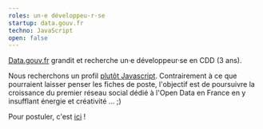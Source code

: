 ```yaml
---
roles: un·e développeu·r·se
startup: data.gouv.fr
techno: JavaScript
open: false
---
```


[Data.gouv.fr](http://data.gouv.fr) grandit et recherche un·e développeur·se en CDD (3 ans).

<!--more-->

Nous recherchons un profil [plutôt Javascript](http://biep-recrute.talent-soft.com/offre-de-emploi/emploi-developpeur-front-end-h-f-_64792.aspx). Contrairement à ce que pourraient laisser penser les fiches de poste, l'objectif est de poursuivre la croissance du premier réseau social dédié à l'Open Data en France en y insufflant énergie et créativité ... ;)

Pour postuler, c'est [ici](mailto:recrutement@beta.gouv.fr) !
